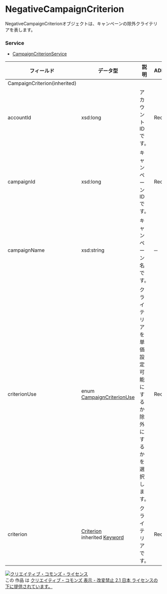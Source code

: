 # NegativeCampaignCriterion
NegativeCampaignCriterionオブジェクトは、キャンペーンの除外クライテリアを表します。

### Service
+ [CampaignCriterionService](../services/CampaignCriterionService.md)

| フィールド | データ型 | 説明 | ADD | REMOVE | 
|---|---|---|---|---|
| CampaignCriterion(inherited)|||||
| accountId| xsd:long| アカウントIDです。| Req| Req |
| campaignId| xsd:long| キャンペーンIDです。| Req| Req |
| campaignName| xsd:string| キャンペーン名です。| ─| ─ |
| criterionUse| enum <a href="./CampaignCriterionUse.md">CampaignCriterionUse</a>| クライテリアを単価設定可能にするか除外にするかを選択します。| Req| Req |
| criterion| <a href="./Criterion_CampaignCriterion.md">Criterion</a><br>inherited <a href="./Keyword_CampaignCriterion.md">Keyword</a>| クライテリアです。| Req| Req |

<a rel="license" href="http://creativecommons.org/licenses/by-nd/2.1/jp/"><img alt="クリエイティブ・コモンズ・ライセンス" style="border-width:0" src="https://i.creativecommons.org/l/by-nd/2.1/jp/88x31.png" /></a><br />この 作品 は <a rel="license" href="http://creativecommons.org/licenses/by-nd/2.1/jp/">クリエイティブ・コモンズ 表示 - 改変禁止 2.1 日本 ライセンスの下に提供されています。</a>
